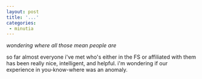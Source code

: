 ```yaml
---
layout: post
title: '...'
categories:
 - minutia
---
```


<i>wondering where all those mean people are</i>

so far almost everyone i've met who's either in the FS or affiliated with them has been really nice, intelligent, and helpful. i'm wondering if our experience in you-know-where was an anomaly.


